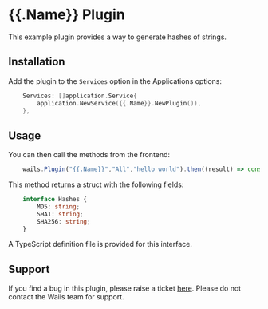 # {{.Name}} Plugin

This example plugin provides a way to generate hashes of strings.

## Installation

Add the plugin to the `Services` option in the Applications options:

```go
    Services: []application.Service{
        application.NewService({{.Name}}.NewPlugin()),
    },
```

## Usage

You can then call the methods from the frontend:

```js
    wails.Plugin("{{.Name}}","All","hello world").then((result) => console.log(result))
```

This method returns a struct with the following fields:

```typescript
    interface Hashes {
        MD5: string;
        SHA1: string;
        SHA256: string;
    }
```

A TypeScript definition file is provided for this interface.

## Support

If you find a bug in this plugin, please raise a ticket [here](https://github.com/plugin/repository). 
Please do not contact the Wails team for support.
